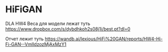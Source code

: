 # HiFiGAN
DLA HW4
Веса для модели лежат туть https://www.dropbox.com/s/dybdhkoh2s08j1i/best.pt?dl=0


Отчет лежит туть https://wandb.ai/lexious/HiFi%20GAN/reports/HW4-Hi-Fi-GAN--VmlldzozMjAxMzY1
